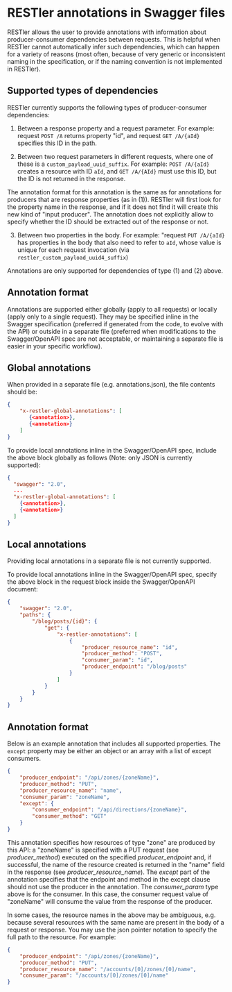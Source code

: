 # RESTler annotations in Swagger files

RESTler allows the user to provide annotations with information about producer-consumer dependencies between requests.  This is helpful when RESTler cannot automatically infer such dependencies, which can happen for a variety of reasons (most often, because of very generic or inconsistent naming in the specification, or if the naming convention is not implemented in RESTler).

## Supported types of dependencies
RESTler currently supports the following types of producer-consumer dependencies:
1. Between a response property and a request parameter.
For example: request ```POST /A``` returns property "id", and request ```GET /A/{aId}``` specifies this ID in the path.

2. Between two request parameters in different requests, where one of these is a ```custom_payload_uuid_suffix```.
For example: ```POST /A/{aId}``` creates a resource with ID ```aId```, and ```GET /A/{AId}``` must use this ID, but the ID is not returned in the response.

The annotation format for this annotation is the same as for annotations for producers that are response properties (as in (1)). RESTler will first look for the property name in the response, and if it does not find it will create this new kind of "input producer". The annotation does not explicitly allow to specify whether the ID should be extracted out of the response or not.

3. Between two properties in the body.
For example: "request ```PUT /A/{aId}``` has properties in the body that also need to refer to ```aId```, whose value is unique for each request invocation (via ```restler_custom_payload_uuid4_suffix```)

Annotations are only supported for dependencies of type (1) and (2) above.

## Annotation format

Annotations are supported either globally (apply to all requests) or locally (apply only to a single request).  They may be specified inline in the Swagger specification (preferred if generated from the code, to evolve with the API) or outside in a separate file (preferred when modifications to the Swagger/OpenAPI spec are not acceptable, or maintaining a separate file is easier in your specific workflow).

## Global annotations

When provided in a separate file (e.g. annotations.json), the file contents should be:

```json
{
    "x-restler-global-annotations": [
       {<annotation>},
       {<annotation>}
    ]
}
```

To provide local annotations inline in the Swagger/OpenAPI spec,
include the above block globally as follows (Note: only JSON is currently supported):

```json
{
  "swagger": "2.0",
  ...
  "x-restler-global-annotations": [
    {<annotation>},
    {<annotation>}
  ]
}
```


## Local annotations

Providing local annotations in a separate file is not currently supported.

To provide local annotations inline in the Swagger/OpenAPI spec, specify the above block in the request block inside the Swagger/OpenAPI document:

```json
{
    "swagger": "2.0",
    "paths": {
        "/blog/posts/{id}": {
            "get": {
                "x-restler-annotations": [
                    {
                        "producer_resource_name": "id",
                        "producer_method": "POST",
                        "consumer_param": "id",
                        "producer_endpoint": "/blog/posts"
                    }
                ]
            }
        }
    }
}
```



## Annotation format

Below is an example annotation that includes all supported properties.  The ```except``` property may be either an object or an array with a list of except consumers.

```json
{
    "producer_endpoint": "/api/zones/{zoneName}",
    "producer_method": "PUT",
    "producer_resource_name": "name",
    "consumer_param": "zoneName",
    "except": {
        "consumer_endpoint": "/api/directions/{zoneName}",
        "consumer_method": "GET"
    }
}
```


This annotation specifies how resources of type "zone" are produced by this API: a "zoneName" is specified with a PUT request (see *producer_method*) executed on the specified *producer_endpoint* and, if successful, the name of the resource created is returned in the "name" field in the response (see *producer_resource_name*). The *except* part of the annotation specifies that the endpoint and method in the except clause should not use the producer in the annotation.  The *consumer_param* type above is for the consumer. In this case, the consumer request value of "zoneName" will consume the value from the response of the producer.

In some cases, the resource names in the above may be ambiguous, e.g. because several resources with the same name are present in the body of a request or response.  You may use the json pointer notation to specify the full path to the resource.  For example:

```json
{
    "producer_endpoint": "/api/zones/{zoneName}",
    "producer_method": "PUT",
    "producer_resource_name": "/accounts/[0]/zones/[0]/name",
    "consumer_param": "/accounts/[0]/zones/[0]/name"
}
```


